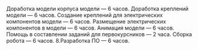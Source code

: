 Доработка модели корпуса модели — 6 часов.
Доработка креплений модели — 6 часов.
Создание креплений для электрических компонентов модели — 6 часов.
Размещение электрических компонентов в модели — 6 часов.
Анимация модели — 6 часов.
Помощь в составлении заданий для первокурсников — 2 часа.
Сборка робота — 6 часов. 8.Разработка ПО — 6 часов.
